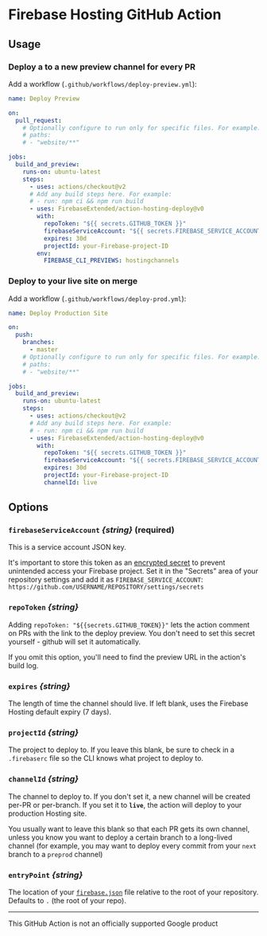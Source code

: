 # Firebase Hosting GitHub Action

## Usage

### Deploy a to a new preview channel for every PR

Add a workflow (`.github/workflows/deploy-preview.yml`):

```yaml
name: Deploy Preview

on:
  pull_request:
    # Optionally configure to run only for specific files. For example:
    # paths:
    # - "website/**"

jobs:
  build_and_preview:
    runs-on: ubuntu-latest
    steps:
      - uses: actions/checkout@v2
      # Add any build steps here. For example:
      # - run: npm ci && npm run build
      - uses: FirebaseExtended/action-hosting-deploy@v0
        with:
          repoToken: "${{ secrets.GITHUB_TOKEN }}"
          firebaseServiceAccount: "${{ secrets.FIREBASE_SERVICE_ACCOUNT }}"
          expires: 30d
          projectId: your-Firebase-project-ID
        env:
          FIREBASE_CLI_PREVIEWS: hostingchannels
```

### Deploy to your live site on merge

Add a workflow (`.github/workflows/deploy-prod.yml`):

```yaml
name: Deploy Production Site

on:
  push:
    branches:
      - master
    # Optionally configure to run only for specific files. For example:
    # paths:
    # - "website/**"

jobs:
  build_and_preview:
    runs-on: ubuntu-latest
    steps:
      - uses: actions/checkout@v2
      # Add any build steps here. For example:
      # - run: npm ci && npm run build
      - uses: FirebaseExtended/action-hosting-deploy@v0
        with:
          repoToken: "${{ secrets.GITHUB_TOKEN }}"
          firebaseServiceAccount: "${{ secrets.FIREBASE_SERVICE_ACCOUNT }}"
          expires: 30d
          projectId: your-Firebase-project-ID
          channelId: live
```

## Options

### `firebaseServiceAccount` _{string}_ (required)

This is a service account JSON key.

It's important to store this token as an
[encrypted secret](https://help.github.com/en/actions/configuring-and-managing-workflows/creating-and-storing-encrypted-secrets)
to prevent unintended access your Firebase project. Set it in the "Secrets" area
of your repository settings and add it as `FIREBASE_SERVICE_ACCOUNT`:
`https://github.com/USERNAME/REPOSITORY/settings/secrets`

### `repoToken` _{string}_

Adding `repoToken: "${{secrets.GITHUB_TOKEN}}"` lets the action comment on PRs
with the link to the deploy preview. You don't need to set this secret
yourself - github will set it automatically.

If you omit this option, you'll need to find the preview URL in the action's
build log.

### `expires` _{string}_

The length of time the channel should live. If left blank, uses the Firebase Hosting default expiry (7 days).

### `projectId` _{string}_

The project to deploy to. If you leave this blank, be sure to check in a
`.firebaserc` file so the CLI knows what project to deploy to.

### `channelId` _{string}_

The channel to deploy to. If you don't set it, a new channel will be created
per-PR or per-branch. If you set it to **`live`**, the action will deploy to your production Hosting site.

You usually want to leave this blank so that each PR gets its own channel,
unless you know you want to deploy a certain branch to a long-lived channel (for
example, you may want to deploy every commit from your `next` branch to a
`preprod` channel)

### `entryPoint` _{string}_

The location of your [`firebase.json`](https://firebase.google.com/docs/cli#the_firebasejson_file) file relative to the root of your repository. Defaults to `.` (the root of your repo).

---

This GitHub Action is not an officially supported Google product
